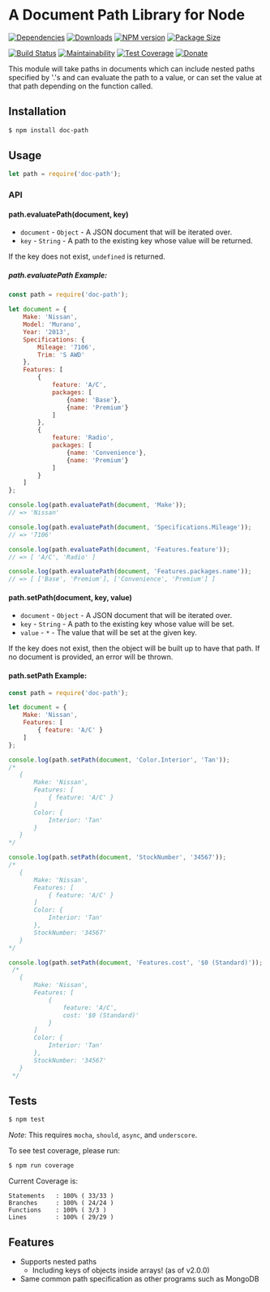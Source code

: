 # A Document Path Library for Node

[![Dependencies](https://img.shields.io/david/mrodrig/doc-path.svg)](https://www.npmjs.org/package/doc-path)
[![Downloads](http://img.shields.io/npm/dm/doc-path.svg)](https://www.npmjs.org/package/doc-path)
[![NPM version](https://img.shields.io/npm/v/doc-path.svg)](https://www.npmjs.org/package/doc-path)
[![Package Size](https://img.shields.io/bundlephobia/min/doc-path.svg)](https://www.npmjs.org/package/doc-path)

[![Build Status](https://travis-ci.org/mrodrig/doc-path.svg?branch=master)](https://travis-ci.org/mrodrig/doc-path)
[![Maintainability](https://api.codeclimate.com/v1/badges/8c0cc3699d054fb77abe/maintainability)](https://codeclimate.com/github/mrodrig/json-2-csv/maintainability)
[![Test Coverage](https://api.codeclimate.com/v1/badges/8c0cc3699d054fb77abe/test_coverage)](https://codeclimate.com/github/mrodrig/json-2-csv/test_coverage)
[![Donate](https://img.shields.io/badge/Donate-PayPal-green.svg)](https://www.paypal.com/cgi-bin/webscr?cmd=_donations&business=rodrigues.mi%40husky.neu.edu&item_name=Open+Source+Software+Development+-+Node+Modules&currency_code=USD&source=url)

This module will take paths in documents which can include nested paths specified by '.'s and can evaluate the path
to a value, or can set the value at that path depending on the function called.

## Installation

```bash
$ npm install doc-path
```

## Usage

```javascript
let path = require('doc-path');
```

### API

#### path.evaluatePath(document, key)

* `document` - `Object` - A JSON document that will be iterated over.
* `key` - `String` - A path to the existing key whose value will be returned.

If the key does not exist, `undefined` is returned.

##### path.evaluatePath Example:

```javascript
const path = require('doc-path');

let document = {
    Make: 'Nissan',
    Model: 'Murano',
    Year: '2013',
    Specifications: {
        Mileage: '7106',
        Trim: 'S AWD'
    },
    Features: [
		{
		    feature: 'A/C',
			packages: [
				{name: 'Base'},
				{name: 'Premium'}
			]
		},
		{
		    feature: 'Radio',
			packages: [
				{name: 'Convenience'},
				{name: 'Premium'}
			]
		}
	]
};

console.log(path.evaluatePath(document, 'Make'));
// => 'Nissan'

console.log(path.evaluatePath(document, 'Specifications.Mileage'));
// => '7106'

console.log(path.evaluatePath(document, 'Features.feature'));
// => [ 'A/C', 'Radio' ]

console.log(path.evaluatePath(document, 'Features.packages.name'));
// => [ ['Base', 'Premium'], ['Convenience', 'Premium'] ]
```

#### path.setPath(document, key, value)

* `document` - `Object` - A JSON document that will be iterated over.
* `key` - `String` - A path to the existing key whose value will be set.
* `value` - `*` - The value that will be set at the given key.

If the key does not exist, then the object will be built up to have that path.
If no document is provided, an error will be thrown.

#### path.setPath Example:

 ```javascript
 const path = require('doc-path');

 let document = {
     Make: 'Nissan',
     Features: [
         { feature: 'A/C' }
     ]
 };

 console.log(path.setPath(document, 'Color.Interior', 'Tan'));
 /*
	{ 
		Make: 'Nissan',
		Features: [
			{ feature: 'A/C' }
		]
		Color: { 
			Interior: 'Tan'
		}
	}
 */

 console.log(path.setPath(document, 'StockNumber', '34567'));
 /*
	{ 
		Make: 'Nissan',
		Features: [
			{ feature: 'A/C' }
		]
		Color: { 
			Interior: 'Tan'
		},
		StockNumber: '34567'
	}
 */
 
 console.log(path.setPath(document, 'Features.cost', '$0 (Standard)'));
  /*
 	{ 
		Make: 'Nissan',
		Features: [
			{
				feature: 'A/C',
				cost: '$0 (Standard)'
			}
		]
		Color: { 
			Interior: 'Tan'
		},
		StockNumber: '34567'
 	}
  */
 ```

## Tests

```bash
$ npm test
```

_Note_: This requires `mocha`, `should`, `async`, and `underscore`.

To see test coverage, please run:
```bash
$ npm run coverage
```

Current Coverage is:
```
Statements   : 100% ( 33/33 )
Branches     : 100% ( 24/24 )
Functions    : 100% ( 3/3 )
Lines        : 100% ( 29/29 )
```

## Features

- Supports nested paths
  - Including keys of objects inside arrays! (as of v2.0.0)
- Same common path specification as other programs such as MongoDB
